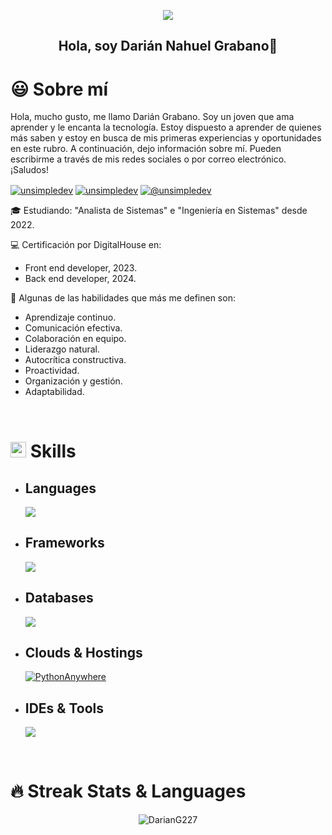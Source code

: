 <p align="center">
    <img src="https://readme-typing-svg.herokuapp.com/?font=Tourney&center=true&color=2CFF00&size=40&width=750&height=80&lines=Darián%20Grabano"/>
</p>

<h2 align="center"> Hola, soy Darián Nahuel Grabano👋</h2>

<!--
**DarianG227/DarianG227** is a ✨ _special_ ✨ repository because its `README.md` (this file) appears on your GitHub profile.

Here are some ideas to get you started:

- 🔭 I’m currently working on ...
- 🌱 I’m currently learning ...
- 👯 I’m looking to collaborate on ...
- 🤔 I’m looking for help with ...
- 💬 Ask me about ...
- 📫 How to reach me: ...
- 😄 Pronouns: ...
- ⚡ Fun fact: ...
-->

# 😃 Sobre mí

<p align="left">

  Hola, mucho gusto, me llamo Darián Grabano. Soy un joven que ama aprender y le encanta la tecnología. Estoy dispuesto a aprender de quienes más saben y estoy en busca de mis primeras experiencias y oportunidades en este rubro. A continuación, dejo información sobre mí. Pueden escribirme a través de mis redes sociales o por correo electrónico. ¡Saludos!

<p align="left">
<a href="https://www.linkedin.com/in/dariangrabano222/" target="blank"><img align="center" src="https://img.shields.io/badge/LinkedIn-0077B5?style=for-the-badge&logo=linkedin&logoColor=white" alt="unsimpledev"/></a>
<a href="https://www.facebook.com/darian.grabano/" target="blank"><img align="center" src="https://img.shields.io/badge/Facebook-1877F2?style=for-the-badge&logo=facebook&logoColor=white" alt="unsimpledev"  /></a>
<a href = "https://mail.google.com/mail/u/0/#inbox?compose=CllgCJvlqBQqwkpZZdBjKWbMjzTwNrjtTHqkswwcWsDVGDpdqmFZPBpFLrcNXbGvPBRLBnRQdQB" target="blank"><img align="center" src="https://img.shields.io/badge/Gmail-D14836?style=for-the-badge&logo=gmail&logoColor=white" alt="@unsimpledev"  /></a>
  </p>

  
🎓 Estudiando: "Analista de Sistemas" e "Ingeniería en Sistemas" desde 2022.

💻 Certificación por DigitalHouse en:
  - Front end developer, 2023.
  - Back end developer, 2024.

📝 Algunas de las habilidades que más me definen son:
  - Aprendizaje continuo.
  - Comunicación efectiva.
  - Colaboración en equipo.
  - Liderazgo natural.
  - Autocrítica constructiva.
  - Proactividad.
  - Organización y gestión.
  - Adaptabilidad.
  </p>
<br>

# <img src="https://media2.giphy.com/media/QssGEmpkyEOhBCb7e1/giphy.gif?cid=ecf05e47a0n3gi1bfqntqmob8g9aid1oyj2wr3ds3mg700bl&rid=giphy.gif" width ="25"> <b>Skills</b>

- ## Languages

    <p align="left">
  <a href="https://skillicons.dev">
    <img src="https://skillicons.dev/icons?i=java,php,py,css,html,js" />
  </a>
</p>

- ## Frameworks
     <p align="left">
  <a href="https://skillicons.dev">
    <img src="https://skillicons.dev/icons?i=flask" />
  </a>
</p>

- ## Databases     
    <p align="left">
  <a href="https://skillicons.dev">
    <img src="https://skillicons.dev/icons?i=mysql,firebase" />
  </a>
</p>

- ## Clouds & Hostings
   <p align="left">
  <a href="https://skillicons.dev">
    <img src="https://skillicons.dev/icons?i=python" alt="PythonAnywhere" />
  </a>
</p>

- ## IDEs & Tools
   <p align="left">
  <a href="https://skillicons.dev">
    <img src="https://skillicons.dev/icons?i=postman,eclipse,vscode,atom" />
  </a>
</p>
<br>

# 🔥 Streak Stats & Languages
<p align="center"><img src="https://github-readme-stats.vercel.app/api/top-langs/?username=DarianG227&theme=algolia&layout=compact" alt="DarianG227" /></p>
